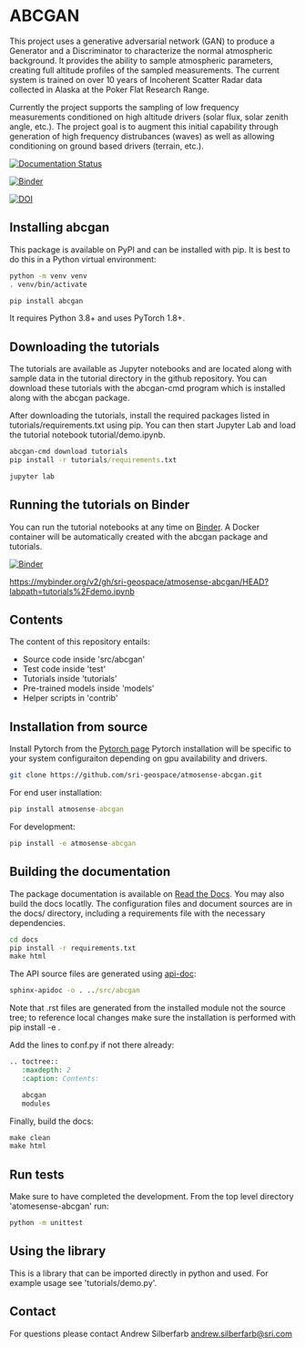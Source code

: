 # ABCGAN

This project uses a generative adversarial network (GAN) to produce a Generator and a Discriminator to characterize the normal atmospheric background. It provides the ability to sample atmospheric parameters, creating full altitude profiles of the sampled measurements. The current system is trained on over 10 years of Incoherent Scatter Radar data collected in Alaska at the Poker Flat Research Range.

Currently the project supports the sampling of low frequency measurements conditioned on high altitude drivers (solar flux, solar zenith angle, etc.). The project goal is to augment this initial capability through generation of high frequency distrubances (waves) as well as allowing conditioning on ground based drivers (terrain, etc.).

[![Documentation Status](https://readthedocs.org/projects/atmosense-abcgan/badge/?version=latest)](https://atmosense-abcgan.readthedocs.io/en/latest/?badge=latest)

[![Binder](https://mybinder.org/badge_logo.svg)](https://mybinder.org/v2/gh/sri-geospace/atmosense-abcgan/HEAD?labpath=tutorials%2Fdemo.ipynb)

[![DOI](https://zenodo.org/badge/DOI/10.5281/zenodo.5889629.svg)](https://doi.org/10.5281/zenodo.5889629)

## Installing abcgan

This package is available on PyPI and can be installed with pip. It is
best to do this in a Python virtual environment:

```bash
python -m venv venv
. venv/bin/activate

pip install abcgan
```

It requires Python 3.8+ and uses PyTorch 1.8+.

## Downloading the tutorials

The tutorials are available as Jupyter notebooks and are located along
with sample data in the tutorial directory in the github repository.
You can download these tutorials with the abcgan-cmd program which is
installed along with the abcgan package.

After downloading the tutorials, install the required packages listed
in tutorials/requirements.txt using pip.  You can then start Jupyter Lab
and load the tutorial notebook tutorial/demo.ipynb.

```cmd
abcgan-cmd download tutorials
pip install -r tutorials/requirements.txt

jupyter lab 
```
## Running the tutorials on Binder

You can run the tutorial notebooks at any time on [Binder](https://mybinder.org). A Docker container will be automatically created with the abcgan package and tutorials.

[![Binder](https://mybinder.org/badge_logo.svg)](https://mybinder.org/v2/gh/sri-geospace/atmosense-abcgan/HEAD?labpath=tutorials%2Fdemo.ipynb)

https://mybinder.org/v2/gh/sri-geospace/atmosense-abcgan/HEAD?labpath=tutorials%2Fdemo.ipynb

## Contents

The content of this repository entails:

* Source code inside 'src/abcgan'
* Test code inside 'test'
* Tutorials inside 'tutorials'
* Pre-trained models inside 'models'
* Helper scripts in 'contrib'

## Installation from source

Install Pytorch from the [Pytorch page](https://pytorch.org/get-started/locally/)
Pytorch installation will be specific to your system configuraiton depending on gpu availability and drivers.

```bash
git clone https://github.com/sri-geospace/atmosense-abcgan.git
```

For end user installation:
```cmd
pip install atmosense-abcgan 
```

For development:
```cmd
pip install -e atmosense-abcgan 
```

## Building the documentation 

The package documentation is available on [Read the Docs](https://github.com/valentic/atmosense-abcgan). You may also build the docs locatlly. The configuration files and document sources are in the docs/ directory, including a requirements file with the necessary dependencies. 

```cmd
cd docs
pip install -r requirements.txt
make html
```

The API source files are generated using [api-doc](https://www.sphinx-doc.org/en/master/man/sphinx-apidoc.html):
```cmd
sphinx-apidoc -o . ../src/abcgan
```
Note that .rst files are generated from the installed module not the source tree; to reference local changes make sure the installation is performed with pip install -e .

Add the lines to conf.py if not there already:
```cmd 
.. toctree::
   :maxdepth: 2
   :caption: Contents:

   abcgan
   modules
```
Finally, build the docs:
```cmd
make clean
make html
```

## Run tests

Make sure to have completed the development. From the top level directory 'atomesense-abcgan' run:

```bash
python -m unittest
```

## Using the library

This is a library that can be imported directly in python and used. For example usage see 'tutorials/demo.py'.

## Contact

For questions please contact Andrew Silberfarb <andrew.silberfarb@sri.com>
